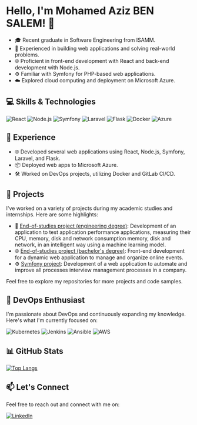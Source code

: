 <!-- Title -->
# Hello, I'm Mohamed Aziz BEN SALEM! 🚀

<!-- Introduction -->
- 🎓 Recent graduate in Software Engineering from ISAMM.
- 💼 Experienced in building web applications and solving real-world problems.
- 🌐 Proficient in front-end development with React and back-end development with Node.js.
- ⚙️ Familiar with Symfony for PHP-based web applications.
- ☁️ Explored cloud computing and deployment on Microsoft Azure.

<!-- Skills -->
## 💻 Skills & Technologies

![React](https://img.shields.io/badge/-React-61DAFB?style=flat-square&logo=react&logoColor=white)
![Node.js](https://img.shields.io/badge/-Node.js-339933?style=flat-square&logo=node.js&logoColor=white)
![Symfony](https://img.shields.io/badge/-Symfony-000000?style=flat-square&logo=symfony&logoColor=white)
![Laravel](https://img.shields.io/badge/-Laravel-FF2D20?style=flat-square&logo=laravel&logoColor=white)
![Flask](https://img.shields.io/badge/-Flask-000000?style=flat-square&logo=flask&logoColor=white)
![Docker](https://img.shields.io/badge/-Docker-2496ED?style=flat-square&logo=docker&logoColor=white)
![Azure](https://img.shields.io/badge/-Microsoft%20Azure-0089D6?style=flat-square&logo=microsoft-azure&logoColor=white)

## 🚀 Experience

- 🌐 Developed several web applications using React, Node.js, Symfony, Laravel, and Flask.
- 📦 Deployed web apps to Microsoft Azure.
- 🛠️ Worked on DevOps projects, utilizing Docker and GitLab CI/CD.

## 💼 Projects

I've worked on a variety of projects during my academic studies and internships. Here are some highlights:

- 🚀 [End-of-studies project (engineering degree)](https://github.com/azizbensalem/testing_app_pfe): Development of an application to test application performance applications, measuring their CPU, memory, disk and network consumption memory, disk and network, in an intelligent way using a machine learning model.
- 🌐 [End-of-studies project (bachelor's degree)](https://github.com/azizbensalem/Clicn_fest): Front-end development for a dynamic web application to manage and organize online events.
- ⚙️ [Symfony project](https://github.com/azizbensalem/Projet_Symfony): Development of a web application to automate and improve all processes interview management processes in a company.

Feel free to explore my repositories for more projects and code samples.

## 🌟 DevOps Enthusiast

I'm passionate about DevOps and continuously expanding my knowledge. Here's what I'm currently focused on:

![Kubernetes](https://img.shields.io/badge/-Kubernetes-326CE5?style=flat-square&logo=kubernetes&logoColor=white)
![Jenkins](https://img.shields.io/badge/-Jenkins-D24939?style=flat-square&logo=jenkins&logoColor=white)
![Ansible](https://img.shields.io/badge/-Ansible-EE0000?style=flat-square&logo=ansible&logoColor=white)
![AWS](https://img.shields.io/badge/-Amazon%20AWS-232F3E?style=flat-square&logo=amazon-aws&logoColor=white)

## 📊 GitHub Stats

[![Top Langs](https://github-readme-stats.vercel.app/api/top-langs/?username=azizbensalem&langs_count=6&theme=radical&hide=python,css,shell,scss)](https://github.com/anuraghazra/github-readme-stats)

## 📫 Let's Connect

Feel free to reach out and connect with me on:

[![LinkedIn](https://img.shields.io/badge/-LinkedIn-0077B5?style=flat-square&logo=linkedin&logoColor=white)](https://www.linkedin.com/in/medazizbensalem/)






